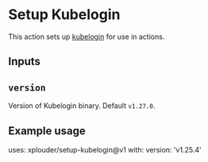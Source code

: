# Setup Kubelogin

This action sets up [kubelogin](https://github.com/int128/kubelogin) for use in actions.

## Inputs

## `version`

Version of Kubelogin binary. Default `v1.27.0`.

## Example usage

uses: xplouder/setup-kubelogin@v1
with:
  version: 'v1.25.4'